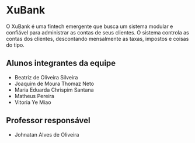 # XuBank
O XuBank é uma fintech emergente que busca um sistema modular e confiável para administrar as contas de seus clientes. O sistema controla as contas dos clientes, descontando mensalmente as taxas, impostos e coisas do tipo. 

## Alunos integrantes da equipe

* Beatriz de Oliveira Silveira
* Joaquim de Moura Thomaz Neto
* Maria Eduarda Chrispim Santana
* Matheus Pereira
* Vitoria Ye Miao


## Professor responsável 

* Johnatan Alves de Oliveira

